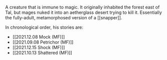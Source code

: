 A creature that is immune to magic. It originally inhabited the forest east of Tal, but mages nuked it into an aetherglass desert trying to kill it. Essentially the fully-adult, metamorphosed version of a [[snapper]]. 

In chronological order, his stories are: 

* [[2021.12.08 Mock (MF)]]
* [[2021.09.08 Petrichor (MF)]]
* [[2021.12.15 Shock (MF)]]
* [[2021.10.13 Shattered (MF)]]